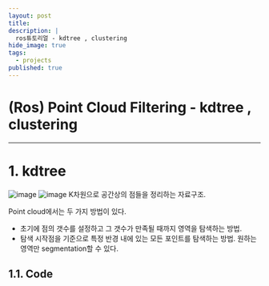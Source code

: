 ```yaml
---
layout: post
title: 
description: |
  ros튜토리얼 - kdtree , clustering
hide_image: true
tags:
  - projects
published: true
---
```


# (Ros) Point Cloud Filtering - kdtree , clustering
* * *

# 1. kdtree
![image](https://user-images.githubusercontent.com/69246778/170198765-297842ed-64d0-4fa3-b99d-f1ae48f633eb.png)
![image](https://user-images.githubusercontent.com/69246778/170199064-9f947efa-7f20-4454-9d64-693b592b7e2d.png)
K차원으로 공간상의 점들을 정리하는 자료구조.   
   
Point cloud에서는 두 가지 방법이 있다.
* 초기에 점의 갯수를 설정하고 그 갯수가 만족될 때까지 영역을 탐색하는 방법.
* 탐색 시작점을 기준으로 특정 반경 내에 있는 모든 포인트를 탐색하는 방법.
원하는 영역만 segmentation할 수 있다. 

 
## 1.1. Code
